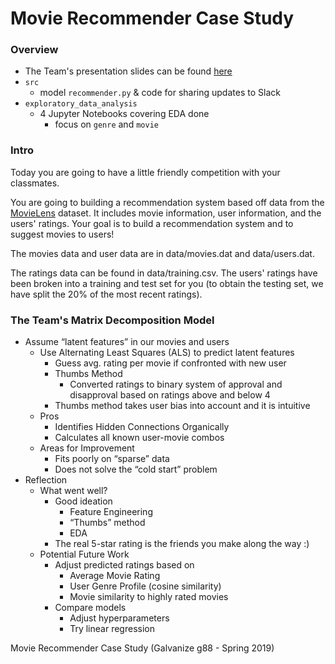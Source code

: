 # Movie Recommender Case Study

### Overview 
- The Team's presentation slides can be found [here](https://docs.google.com/presentation/d/1qLeFmX4WpmIp0jjdLYf1quI9ddmVFXcTK2hRC8i4BQU/edit?usp=sharing)
- `src`
  - model `recommender.py` & code for sharing updates to Slack
- `exploratory_data_analysis`
  - 4 Jupyter Notebooks covering EDA done
    - focus on `genre` and `movie` 

### Intro 
Today you are going to have a little friendly competition with your classmates.

You are going to building a recommendation system based off data from the [MovieLens](https://grouplens.org/datasets/movielens/) dataset. It includes movie information, user information, and the users' ratings. Your goal is to build a recommendation system and to suggest movies to users!

The movies data and user data are in data/movies.dat and data/users.dat.

The ratings data can be found in data/training.csv. The users' ratings have been broken into a training and test set for you (to obtain the testing set, we have split the 20% of the most recent ratings).

### The Team's Matrix Decomposition Model
- Assume “latent features” in our movies and users
  - Use Alternating Least Squares (ALS) to predict latent features
    - Guess avg. rating per movie if confronted with new user
    - Thumbs Method
      - Converted ratings to binary system of approval and disapproval based on ratings above and below 4
    - Thumbs method takes user bias into account and it is intuitive
  - Pros
    - Identifies Hidden Connections Organically
    - Calculates all known user-movie combos
  - Areas for Improvement
    - Fits poorly on “sparse” data
    - Does not solve the “cold start” problem
- Reflection
  - What went well?
    - Good ideation
      - Feature Engineering
      - “Thumbs” method
      - EDA
    - The real 5-star rating is the friends you make along the way :)
  - Potential Future Work
    - Adjust predicted ratings based on
      - Average Movie Rating
      - User Genre Profile (cosine similarity)
      - Movie similarity to highly rated movies
    - Compare models
      - Adjust hyperparameters
      - Try linear regression



Movie Recommender Case Study (Galvanize g88 - Spring 2019)
